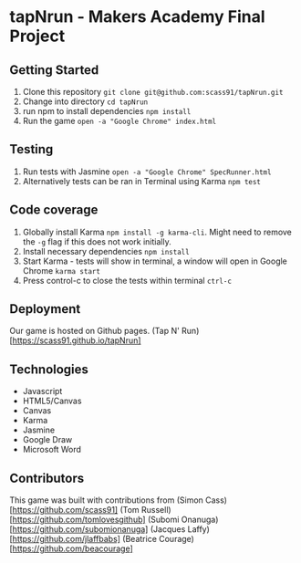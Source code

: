 # tapNrun - Makers Academy Final Project


## Getting Started

1. Clone this repository `git clone git@github.com:scass91/tapNrun.git`
2. Change into directory `cd tapNrun`
3. run npm to install dependencies `npm install`
4. Run the game `open -a "Google Chrome" index.html`

## Testing

1. Run tests with Jasmine `open -a "Google Chrome" SpecRunner.html`
2. Alternatively tests can be ran in Terminal using Karma `npm test`

## Code coverage

1. Globally install Karma `npm install -g karma-cli`. Might need to remove the `-g` flag if this does not work initially.
2. Install necessary dependencies `npm install`
3. Start Karma - tests will show in terminal, a window will open in Google Chrome `karma start`
4. Press control-c to close the tests within terminal `ctrl-c`

Deployment
---
Our game is hosted on Github pages. (Tap N' Run)[https://scass91.github.io/tapNrun]

Technologies
---
* Javascript
* HTML5/Canvas
* Canvas
* Karma
* Jasmine
* Google Draw
* Microsoft Word


Contributors
----
This game was built with contributions from
(Simon Cass)[https://github.com/scass91]
(Tom Russell)[https://github.com/tomlovesgithub]
(Subomi Onanuga)[https://github.com/subomionanuga]
(Jacques Laffy)[https://github.com/jlaffbabs]
(Beatrice Courage)[https://github.com/beacourage]
